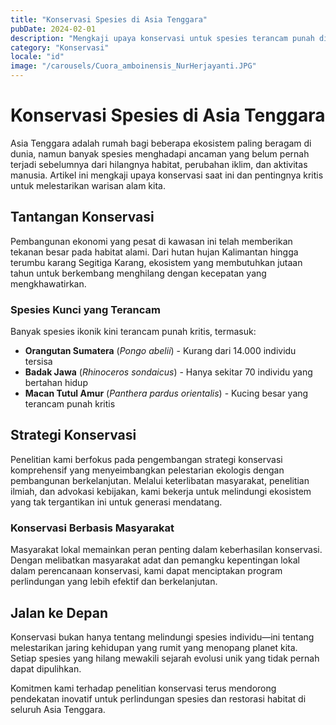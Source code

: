 ```yaml
---
title: "Konservasi Spesies di Asia Tenggara"
pubDate: 2024-02-01
description: "Mengkaji upaya konservasi untuk spesies terancam punah di ekosistem Asia Tenggara."
category: "Konservasi"
locale: "id"
image: "/carousels/Cuora_amboinensis_NurHerjayanti.JPG"
---
```


# Konservasi Spesies di Asia Tenggara

Asia Tenggara adalah rumah bagi beberapa ekosistem paling beragam di dunia, namun banyak spesies menghadapi ancaman yang belum pernah terjadi sebelumnya dari hilangnya habitat, perubahan iklim, dan aktivitas manusia. Artikel ini mengkaji upaya konservasi saat ini dan pentingnya kritis untuk melestarikan warisan alam kita.

## Tantangan Konservasi

Pembangunan ekonomi yang pesat di kawasan ini telah memberikan tekanan besar pada habitat alami. Dari hutan hujan Kalimantan hingga terumbu karang Segitiga Karang, ekosistem yang membutuhkan jutaan tahun untuk berkembang menghilang dengan kecepatan yang mengkhawatirkan.

### Spesies Kunci yang Terancam

Banyak spesies ikonik kini terancam punah kritis, termasuk:

- **Orangutan Sumatera** (*Pongo abelii*) - Kurang dari 14.000 individu tersisa
- **Badak Jawa** (*Rhinoceros sondaicus*) - Hanya sekitar 70 individu yang bertahan hidup
- **Macan Tutul Amur** (*Panthera pardus orientalis*) - Kucing besar yang terancam punah kritis

## Strategi Konservasi

Penelitian kami berfokus pada pengembangan strategi konservasi komprehensif yang menyeimbangkan pelestarian ekologis dengan pembangunan berkelanjutan. Melalui keterlibatan masyarakat, penelitian ilmiah, dan advokasi kebijakan, kami bekerja untuk melindungi ekosistem yang tak tergantikan ini untuk generasi mendatang.

### Konservasi Berbasis Masyarakat

Masyarakat lokal memainkan peran penting dalam keberhasilan konservasi. Dengan melibatkan masyarakat adat dan pemangku kepentingan lokal dalam perencanaan konservasi, kami dapat menciptakan program perlindungan yang lebih efektif dan berkelanjutan.

## Jalan ke Depan

Konservasi bukan hanya tentang melindungi spesies individu—ini tentang melestarikan jaring kehidupan yang rumit yang menopang planet kita. Setiap spesies yang hilang mewakili sejarah evolusi unik yang tidak pernah dapat dipulihkan.

Komitmen kami terhadap penelitian konservasi terus mendorong pendekatan inovatif untuk perlindungan spesies dan restorasi habitat di seluruh Asia Tenggara.
